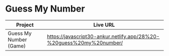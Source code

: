 # Guess My Number

| Project                | Live URL                                                             |
| ---------------------- | -------------------------------------------------------------------- |
| Guess My Number (Game) | https://javascript30-ankur.netlify.app/28%20-%20guess%20my%20number/ |
